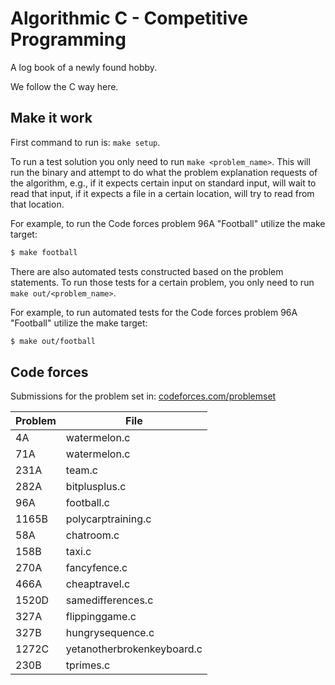# Algorithmic C - Competitive Programming

A log book of a newly found hobby.

We follow the C way here.

## Make it work

First command to run is: `make setup`.

To run a test solution you only need to run `make <problem_name>`. This will run the binary and attempt to do what the problem explanation requests of the algorithm, e.g., if it expects certain input on standard input, will wait to read that input, if it expects a file in a certain location, will try to read from that location.

For example, to run the Code forces problem 96A "Football" utilize the make target:
```bash
$ make football
```

There are also automated tests constructed based on the problem statements. To run those tests for a certain problem, you only need to run `make out/<problem_name>`.

For example, to run automated tests for the Code forces problem 96A "Football" utilize the make target:
```bash
$ make out/football
```

## Code forces

Submissions for the problem set in: [codeforces.com/problemset](https://codeforces.com/problemset)

Problem | File
------- | ----
4A      | watermelon.c
71A     | watermelon.c
231A    | team.c
282A    | bitplusplus.c
96A     | football.c
1165B   | polycarptraining.c
58A     | chatroom.c
158B    | taxi.c
270A    | fancyfence.c
466A    | cheaptravel.c
1520D   | samedifferences.c
327A    | flippinggame.c
327B    | hungrysequence.c
1272C   | yetanotherbrokenkeyboard.c
230B    | tprimes.c

